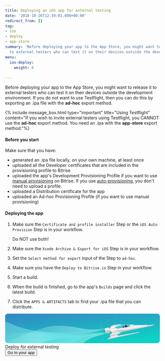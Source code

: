 ```yaml
---
title: Deploying an iOS app for external testing
date: '2018-10-26T12:39:01.000+00:00'
redirect_from: []
tag:
- ios
- deploy
- app-store
summary: 'Before deploying your app to the App Store, you might want to release it
  to external testers who can test it on their devices outside the development environment. '
menu:
  ios-deploy:
    weight: 6

---
```

Before deploying your app to the App Store, you might want to release it to external testers who can test it on their devices outside the development environment. If you do not want to use Testflight, then you can do this by exporting an .ipa file with the **ad-hoc** export method.

{% include message_box.html type="important" title="Using Testflight" content="If you wish to invite external testers using Testflight, you CANNOT use the **ad-hoc** export method. You need an .ipa with the **app-store** export method."%}

#### Before you start

Make sure that you have:

* generated an .ipa file locally, on your own machine, at least once
* uploaded all the Developer certificates that are included in the provisioning profile to Bitrise
* uploaded the app's Development Provisioning Profile if you want to use [manual provisioning](/code-signing/ios-code-signing/ios-manual-provisioning/) on Bitrise. If you use [auto-provisioning](), you don't need to upload a profile.
* uploaded a Distribution certificate for the app
* uploaded an Ad-hoc Provisioning Profile (if you want to use manual provisioning)

#### Deploying the app

1. Make sure the `Certificate and profile installer` Step or the `iOS Auto Provision` Step is in your workflow.

   Do NOT use both!
2. Make sure the `Xcode Archive & Export for iOS` Step is in your workflow.
3. Set the `Select method for export` input of the Step to `ad-hoc`.
4. Make sure you have the `Deploy to Bitrise.io` Step in your workflow.
5. Start a build.
6. When the build is finished, go to the app's `Builds` page and click the latest build.
7. Click the `APPS & ARTIFACTS` tab to find your .ipa file that you can distribute.

<div class="banner">
	<img src="/assets/images/banner-bg-888x170.png" style="border: none;">
	<div class="deploy-text">Deploy for external testing</div>
	<a target="_blank" href="https://app.bitrise.io/dashboard/builds"><button class="button">Go to your app</button></a>
</div>